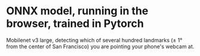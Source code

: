 # ONNX model, running in the browser, trained in Pytorch

Mobilenet v3 large, detecting which of several hundred landmarks (± 1° from the center of San Francisco) you are pointing your phone's webcam at.
